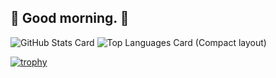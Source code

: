 ## 🍎 Good morning. 🍎

![GitHub Stats Card](https://github-readme-stats.vercel.app/api?username=ringosan1974&count_private=true) ![Top Languages Card (Compact layout)](https://github-readme-stats.vercel.app/api/top-langs/?username=ringosan1974&layout=compact)

[![trophy](https://github-profile-trophy.vercel.app/?username=ringosan1974&theme=onedark&column=7)](https://github.com/ryo-ma/github-profile-trophy)
